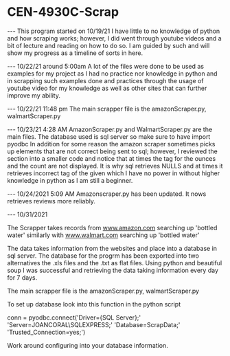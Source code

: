 # CEN-4930C-Scrap

--- This program started on 10/19/21
I have little to no knowledge of python and how scraping works; however, I did went through youtube videos and a bit of lecture and reading on how to do so.
I am guided by such and will show my progress as a timeline of sorts in here.

--- 10/22/21 around 5:00am
A lot of the files were done to be used as examples for my project as I had no practice nor knowledge in python and in scrapping such examples done and practices through the usage of youtube video for my knowledge as well as other sites that can further improve my ability.

--- 10/22/21 11:48 pm
The main scrapper file is the amazonScraper.py, walmartScraper.py

--- 10/23/21 4:28 AM
AmazonScraper.py and WalmartScraper.py are the main files. The database used is sql server so make sure to have import pyodbc
In addition for some reason the amazon scraper sometimes picks up elements that are not correct being sent to sql; however, I reviewed the section into a smaller code
and notice that at times the tag for the ounces and the count are not displayed. It is why sql retrieves NULLS and at times it retrieves incorrect tag of the given which I have no power in without higher knowledge in python as I am still a beginner.

--- 10/24/2021 5:09 AM
Amazonscraper.py has been updated. It nows retrieves reviews more reliably.


--- 10/31/2021

The Scrapper takes records from www.amazon.com searching up 'bottled water' similarly with www.walmart.com searching up 'bottled water'

The data takes information from the websites and place into a database in sql server. The database for the progrm has been exported into two alternatives
the .xls files and the .txt as flat files.
Using python and beautiful soup I was successful and retrieving the data taking information every day for 7 days.

The main scrapper file is the amazonScraper.py, walmartScraper.py

To set up database look into this function in the python script

conn = pyodbc.connect('Driver={SQL Server};'
                      'Server=JOANCORAL\SQLEXPRESS;'
                      'Database=ScrapData;'
                      'Trusted_Connection=yes;')
                      
Work around configuring into your database information.



